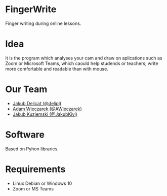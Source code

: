 # FingerWrite
Finger writing during online lessons.


# Idea
It is the program which analyses your cam and draw on aplications such as Zoom or Microsoft Teams, which caould help studends or teachers, write more comfortable and readable than with mouse.

# Our Team
- [Jakub Delicat (@delipl)](https://github.com/delipl)
- [Adam Wieczarek (@AWieczarek)](https://github.com/AWieczarek)
- [Jakub Kuziemski (@JakubKivi)](https://github.com/JakubKivi)

# Software
Based on Pyhon libraries.

# Requirements
- Linux Debian or Windows 10
- Zoom or MS Teams
